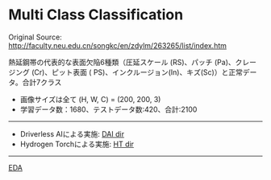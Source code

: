 # Multi Class Classification

Original Source: http://faculty.neu.edu.cn/songkc/en/zdylm/263265/list/index.htm  
  
熱延鋼帯の代表的な表面欠陥6種類（圧延スケール (RS)、パッチ (Pa)、クレージング (Cr)、ピット表面 ( PS)、インクルージョン(In)、キズ(Sc)）と正常データ。合計7クラス
 - 画像サイズは全て (H, W, C) = (200, 200, 3)
 - 学習データ数：1680、テストデータ数:420、合計:2100

***

 - Driverless AIによる実施: [DAI dir](./DAI)
 - Hydrogen Torchによる実施: [HT dir](./HT)

***

[EDA](./EDA.opynb)
